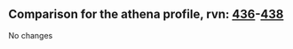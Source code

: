 ## Comparison for the athena profile, rvn: [436](https://github.com/PRO100KatYT/FortniteProfileRevisions/tree/main/profiles/athena/436%20athena.json)-[438](https://github.com/PRO100KatYT/FortniteProfileRevisions/tree/main/profiles/athena/438%20athena.json)

No changes
